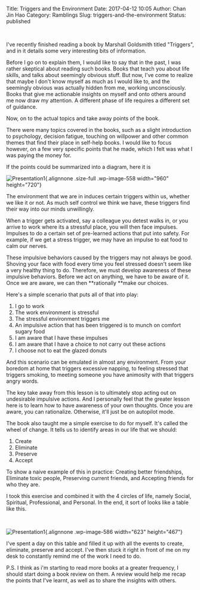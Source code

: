 Title: Triggers and the Environment
Date: 2017-04-12 10:05
Author: Chan Jin Hao
Category: Ramblings
Slug: triggers-and-the-environment
Status: published

 

I've recently finished reading a book by Marshall Goldsmith titled "Triggers", and in it details some very interesting bits of information.

Before I go on to explain them, I would like to say that in the past, I was rather skeptical about reading such books. Books that teach you about life skills, and talks about seemingly obvious stuff. But now, I've come to realize that maybe I don't know myself as much as I would like to, and the seemingly obvious was actually hidden from me, working unconsciously. Books that give me actionable insights on myself and onto others around me now draw my attention. A different phase of life requires a different set of guidance.

Now, on to the actual topics and take away points of the book.

There were many topics covered in the books, such as a slight introduction to psychology, decision fatigue, touching on willpower and other common themes that find their place in self-help books. I would like to focus however, on a few very specific points that he made, which I felt was what I was paying the money for.

If the points could be summarized into a diagram, here it is

![Presentation1](https://jayhayche.files.wordpress.com/2017/04/presentation1.jpg){.alignnone .size-full .wp-image-558 width="960" height="720"}

The environment that we are in induces certain triggers within us, whether we like it or not. As much self control we think we have, these triggers find their way into our minds unwillingly.

When a trigger gets activated, say a colleague you detest walks in, or you arrive to work where its a stressful place, you will then face impulses. Impulses to do a certain set of pre-learned actions that put into safety. For example, if we get a stress trigger, we may have an impulse to eat food to calm our nerves.

These impulsive behaviors caused by the triggers may not always be good. Shoving your face with food every time you feel stressed doesn't seem like a very healthy thing to do. Therefore, we must develop awareness of these impulsive behaviors. Before we act on anything, we have to be aware of it. Once we are aware, we can then **rationally **make our choices.

Here's a simple scenario that puts all of that into play:

1.  I go to work
2.  The work environment is stressful
3.  The stressful environment triggers me
4.  An impulsive action that has been triggered is to munch on comfort sugary food
5.  I am aware that I have these impulses
6.  I am aware that I have a choice to not carry out these actions
7.  I choose not to eat the glazed donuts

And this scenario can be emulated in almost any environment. From your boredom at home that triggers excessive napping, to feeling stressed that triggers smoking, to meeting someone you have animosity with that triggers angry words.

The key take away from this lesson is to ultimately stop acting out on undesirable impulsive actions. And I personally feel that the greater lesson here is to learn how to have awareness of your own thoughts. Once you are aware, you can rationalize. Otherwise, it'll just be on autopilot mode.

The book also taught me a simple exercise to do for myself. It's called the wheel of change. It tells us to identify areas in our life that we should:

1.  Create
2.  Eliminate
3.  Preserve
4.  Accept

To show a naive example of this in practice: Creating better friendships, Eliminate toxic people, Preserving current friends, and Accepting friends for who they are.

I took this exercise and combined it with the 4 circles of life, namely Social, Spiritual, Professional, and Personal. In the end, it sort of looks like a table like this.

 

![Presentation1](https://jayhayche.files.wordpress.com/2017/04/presentation11.jpg){.alignnone .wp-image-586 width="623" height="467"}

I've spent a day on this table and filled it up with all the events to create, eliminate, preserve and accept. I've then stuck it right in front of me on my desk to constantly remind me of the work I need to do.

P.S. I think as i'm starting to read more books at a greater frequency, I should start doing a book review on them. A review would help me recap the points that I've learnt, as well as to share the insights with others.
